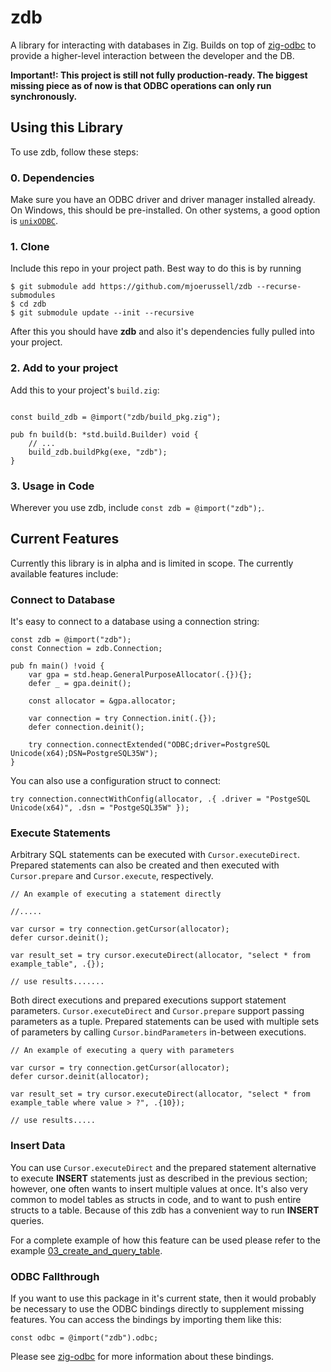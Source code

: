 # zdb

A library for interacting with databases in Zig. Builds on top of [zig-odbc](https://github.com/mjoerussell/zig-odbc) to provide a higher-level
interaction between the developer and the DB.

**Important!: This project is still not fully production-ready. The biggest missing piece as of now is that ODBC operations can only run synchronously.**

## Using this Library

To use zdb, follow these steps:

### 0. Dependencies

Make sure you have an ODBC driver and driver manager installed already. On Windows, this should be pre-installed. On other
systems, a good option is [`unixODBC`](http://www.unixodbc.org).

### 1. Clone

Include this repo in your project path. Best way to do this is by running

```
$ git submodule add https://github.com/mjoerussell/zdb --recurse-submodules
$ cd zdb
$ git submodule update --init --recursive
```

After this you should have **zdb** and also it's dependencies fully pulled into your project.

### 2. Add to your project

Add this to your project's `build.zig`:

```zig

const build_zdb = @import("zdb/build_pkg.zig");

pub fn build(b: *std.build.Builder) void {
    // ...
    build_zdb.buildPkg(exe, "zdb");
}
```

### 3. Usage in Code

Wherever you use zdb, include `const zdb = @import("zdb");`.

## Current Features

Currently this library is in alpha and is limited in scope. The currently available features include:

### Connect to Database

It's easy to connect to a database using a connection string:

```zig
const zdb = @import("zdb");
const Connection = zdb.Connection;

pub fn main() !void {
    var gpa = std.heap.GeneralPurposeAllocator(.{}){};
    defer _ = gpa.deinit();

    const allocator = &gpa.allocator;

    var connection = try Connection.init(.{});
    defer connection.deinit();

    try connection.connectExtended("ODBC;driver=PostgreSQL Unicode(x64);DSN=PostgreSQL35W");
}
```

You can also use a configuration struct to connect:

```zig  
try connection.connectWithConfig(allocator, .{ .driver = "PostgeSQL Unicode(x64)", .dsn = "PostgeSQL35W" });
```

### Execute Statements

Arbitrary SQL statements can be executed with `Cursor.executeDirect`. Prepared statements can also be created and then executed with `Cursor.prepare` and `Cursor.execute`, respectively.

```zig
// An example of executing a statement directly

//.....

var cursor = try connection.getCursor(allocator);
defer cursor.deinit();

var result_set = try cursor.executeDirect(allocator, "select * from example_table", .{});

// use results.......
```

Both direct executions and prepared executions support statement parameters. `Cursor.executeDirect` and `Cursor.prepare` support passing parameters as a tuple. Prepared statements can be used with multiple sets of parameters by calling `Cursor.bindParameters` in-between executions.

```zig
// An example of executing a query with parameters

var cursor = try connection.getCursor(allocator);
defer cursor.deinit(allocator);

var result_set = try cursor.executeDirect(allocator, "select * from example_table where value > ?", .{10});

// use results.....
```

### Insert Data

You can use `Cursor.executeDirect` and the prepared statement alternative to execute **INSERT** statements just as described in the previous section; however, one often wants to insert multiple values at once. It's also very common to model tables as structs in code, and to want to push entire structs to a table. Because of this zdb has a convenient way to run **INSERT** queries.

For a complete example of how this feature can be used please refer to the example [03_create_and_query_table](./examples/src/03_create_and_query_table.zig).

### ODBC Fallthrough

If you want to use this package in it's current state, then it would probably be necessary to use the ODBC bindings directly to
supplement missing features. You can access the bindings by importing them like this:

```
const odbc = @import("zdb").odbc;
```

Please see [zig-odbc](https://github.com/mjoerussell/zig-odbc) for more information about these bindings.
